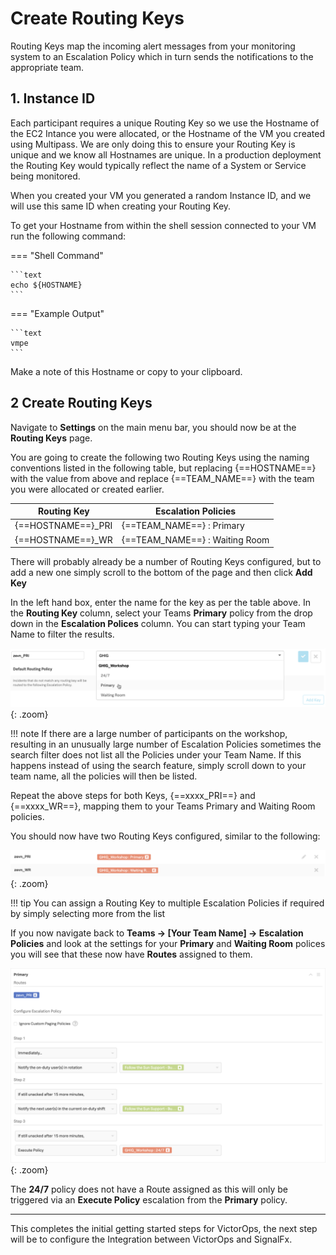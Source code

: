 # Create Routing Keys

Routing Keys map the incoming alert messages from your monitoring system to an Escalation Policy which in turn sends the notifications to the appropriate team.

## 1. Instance ID

Each participant requires a unique Routing Key so we use the Hostname of the EC2 Intance you were allocated, or the Hostname of the VM you created using Multipass.  We are only doing this to ensure your Routing Key is unique and we know all Hostnames are unique.  In a production deployment the Routing Key would typically reflect the name of a System or Service being monitored.

When you created your VM you generated a random Instance ID, and we will use this same ID when creating your Routing Key.  

To get your Hostname from within the shell session connected to your VM run the following command:

=== "Shell Command"

    ```text
    echo ${HOSTNAME}
    ```

=== "Example Output"

    ```text
    vmpe
    ```

Make a note of this Hostname or copy to your clipboard.

## 2 Create Routing Keys

Navigate to **Settings** on the main menu bar, you should now be at the **Routing Keys** page.

You are going to create the following two Routing Keys using the naming conventions listed in the following table, but replacing {==HOSTNAME==} with the value from above and replace {==TEAM_NAME==} with the team you were allocated or created earlier.

| Routing Key | Escalation Policies |
| --- | --- |
| {==HOSTNAME==}_PRI | {==TEAM_NAME==} : Primary |
| {==HOSTNAME==}_WR | {==TEAM_NAME==} : Waiting Room |

There will probably already be a number of Routing Keys configured, but to add a new one simply scroll to the bottom of the page and then click **Add Key**

In the left hand box, enter the name for the key as per the table above.  In the **Routing Key** column, select your Teams **Primary** policy from the drop down in the **Escalation Polices** column.  You can start typing your Team Name to filter the results.

![Add Routing Key](../../images/victorops/routing-key-add.png){: .zoom}

!!! note
    If there are a large number of participants on the workshop, resulting in an unusually large number of Escalation Policies sometimes the search filter does not list all the Policies under your Team Name.  If this happens instead of using the search feature, simply scroll down to your team name, all the policies will then be listed.

Repeat the above steps for both Keys, {==xxxx_PRI==} and {==xxxx_WR==}, mapping them to your Teams Primary and Waiting Room policies.

You should now have two Routing Keys configured, similar to the following:

![Routing Keys](../../images/victorops/routing-keys.png){: .zoom}

!!! tip
    You can assign a Routing Key to multiple Escalation Policies if required by simply selecting more from the list

If you now navigate back to **Teams → [Your Team Name] → Escalation Policies** and look at the settings for your **Primary** and **Waiting Room** polices you will see that these now have **Routes** assigned to them.

![Routing Keys Assigned](../../images/victorops/routing-keys-assigned.png){: .zoom}

The **24/7** policy does not have a Route assigned as this will only be triggered via an **Execute Policy** escalation from the **Primary** policy.

---

This completes the initial getting started steps for VictorOps, the next step will be to configure the Integration between VictorOps and SignalFx.
